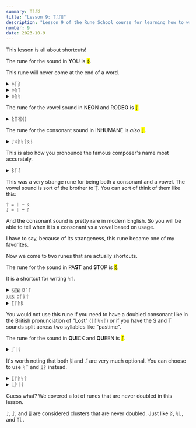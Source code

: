 ```yaml
---
summary: ᛠᛇᛢᛥ
title: "Lesson 9: ᛠᛇᛢᛥ"
description: "Lesson 9 of the Rune School course for learning how to write Modern English with the Anglo-Saxon futhorc"
number: 9
date: 2023-10-9
---
```


This lesson is all about shortcuts!

The rune for the sound in <strong>Y</strong>OU is <mark>ᛄ</mark>.

This rune will never come at the end of a word.

<details>
    <summary>ᛄᚪᛝ</summary>
    <p>young</p>
</details>

<details>
    <summary>ᛄᚢᛉ</summary>
    <p>use (verb)</p>
</details>

<details>
    <summary>ᛄᚢᛋ</summary>
    <p>use (noun)</p>
</details>

The rune for the vowel sound in N<strong>EO</strong>N and ROD<strong>EO</strong> is <mark>ᛇ</mark>.

<details>
    <summary>ᚱᛖᛡᛞᛇ</summary>
    <p>Radio</p>
</details>

The rune for the consonant sound in IN<strong>H</strong>UMANE is *also* <mark>ᛇ</mark>.

<details>
    <summary>ᛇᛄᚢᛋᛏᛟᚾ</summary>
    <p>Houston</p>
</details>

This is also how you pronounce the famous composer's name most accurately.

<details>
    <summary>ᛒᚪᛇ</summary>
    <p>Bach</p>
</details>

This was a very strange rune for being both a consonant and a vowel. The vowel sound is sort of the brother to ᛠ. You can sort of think of them like this:

```
ᛠ = ᛁ + ᛟ
ᛇ = ᛁ + ᚩ
```

And the consonant sound is pretty rare in modern English. So you will be able to tell when it is a consonant vs a vowel based on usage.

I have to say, because of its strangeness, this rune became one of my favorites.

Now we come to two runes that are actually shortcuts.

The rune for the sound in PA<strong>ST</strong> and <strong>ST</strong>OP is <mark>ᛥ</mark>.

It is a shortcut for writing ᛋᛏ.

<details>
    <summary>🇬🇧 ᛥᚪᛏ<br>🇺🇸 ᛥᚪᚱᛏ</summary>
    <p>start</p>
</details>

<details>
    <summary>ᛈᚩᚢᛥ</summary>
    <p>post</p>
</details>

You would not use this rune if you need to have a doubled consonant like in the British pronunciation of "Lost" (ᛚᚩᛋᛋᛏ) or if you have the S and T sounds split across two syllables like "pastime".

The rune for the sound in <strong>QU</strong>ICK and <strong>QU</strong>EEN is <mark>ᛢ</mark>.


<details>
    <summary>ᛢᛁᚾ</summary>
    <p>queen</p>
</details>

It's worth noting that both ᛥ and ᛢ are very much optional. You can choose to use ᛋᛏ and ᛣᚹ instead.

<details>
    <summary>ᛈᚩᚢᛋᛏ</summary>
    <p>post</p>
</details>

<details>
    <summary>ᛣᚹᛁᚾ</summary>
    <p>queen</p>
</details>

Guess what? We covered a lot of runes that are never doubled in this lesson. 

ᛇ, ᛢ, and ᛥ are considered clusters that are never doubled. Just like ᛝ, ᛋᚳ, and ᛉᚳ.

